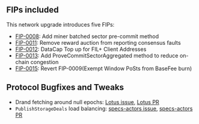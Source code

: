 ## FIPs included

This network upgrade introduces five FIPs:

- [FIP-0008](https://github.com/filecoin-project/FIPs/blob/master/FIPS/fip-0008.md): Add miner batched sector pre-commit method
- [FIP-0011](https://github.com/filecoin-project/FIPs/blob/master/FIPS/fip-0011.md): Remove reward auction from reporting consensus faults
- [FIP-0012](https://github.com/filecoin-project/FIPs/blob/master/FIPS/fip-0012.md): DataCap Top up for FIL+ Client Addresses
- [FIP-0013](https://github.com/filecoin-project/FIPs/blob/master/FIPS/fip-0013.md): Add ProveCommitSectorAggregated method to reduce on-chain congestion
- [FIP-0015](https://github.com/filecoin-project/FIPs/blob/master/FIPS/fip-0015.md): Revert FIP-0009(Exempt Window PoSts from BaseFee burn)

## Protocol Bugfixes and Tweaks

- Drand fetching around null epochs: [Lotus issue](https://github.com/filecoin-project/lotus/issues/3613), [Lotus PR](https://github.com/filecoin-project/lotus/pull/6240)
- `PublishStorageDeals` load balancing: [specs-actors issue](https://github.com/filecoin-project/specs-actors/issues/1435), [specs-actors PR](https://github.com/filecoin-project/specs-actors/pull/1445)